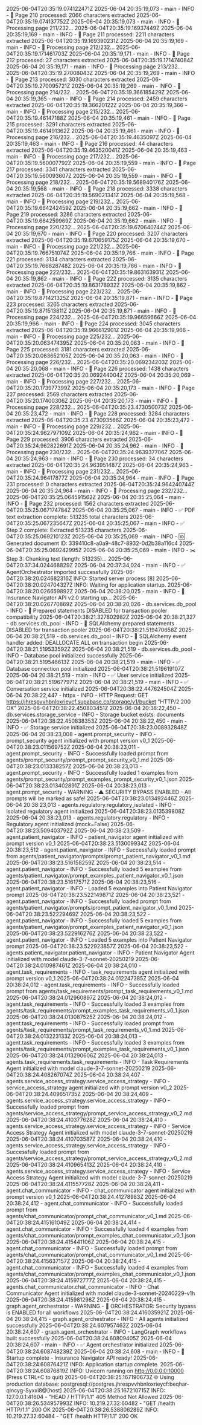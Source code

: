 2025-06-04T20:35:19.074122471Z 2025-06-04 20:35:19,073 - main - INFO - 📄 Page 210 processed: 2066 characters extracted
2025-06-04T20:35:19.074137752Z 2025-06-04 20:35:19,073 - main - INFO - 📄 Processing page 211/232...
2025-06-04T20:35:19.16937449Z 2025-06-04 20:35:19,169 - main - INFO - 📄 Page 211 processed: 2211 characters extracted
2025-06-04T20:35:19.169390231Z 2025-06-04 20:35:19,169 - main - INFO - 📄 Processing page 212/232...
2025-06-04T20:35:19.171461703Z 2025-06-04 20:35:19,171 - main - INFO - 📄 Page 212 processed: 27 characters extracted
2025-06-04T20:35:19.171474084Z 2025-06-04 20:35:19,171 - main - INFO - 📄 Processing page 213/232...
2025-06-04T20:35:19.27008043Z 2025-06-04 20:35:19,269 - main - INFO - 📄 Page 213 processed: 3030 characters extracted
2025-06-04T20:35:19.270095721Z 2025-06-04 20:35:19,269 - main - INFO - 📄 Processing page 214/232...
2025-06-04T20:35:19.366185429Z 2025-06-04 20:35:19,365 - main - INFO - 📄 Page 214 processed: 2459 characters extracted
2025-06-04T20:35:19.36620122Z 2025-06-04 20:35:19,366 - main - INFO - 📄 Processing page 215/232...
2025-06-04T20:35:19.46147188Z 2025-06-04 20:35:19,461 - main - INFO - 📄 Page 215 processed: 3291 characters extracted
2025-06-04T20:35:19.461491362Z 2025-06-04 20:35:19,461 - main - INFO - 📄 Processing page 216/232...
2025-06-04T20:35:19.4635097Z 2025-06-04 20:35:19,463 - main - INFO - 📄 Page 216 processed: 44 characters extracted
2025-06-04T20:35:19.463520041Z 2025-06-04 20:35:19,463 - main - INFO - 📄 Processing page 217/232...
2025-06-04T20:35:19.560007792Z 2025-06-04 20:35:19,559 - main - INFO - 📄 Page 217 processed: 3341 characters extracted
2025-06-04T20:35:19.560093607Z 2025-06-04 20:35:19,559 - main - INFO - 📄 Processing page 218/232...
2025-06-04T20:35:19.568940176Z 2025-06-04 20:35:19,568 - main - INFO - 📄 Page 218 processed: 3338 characters extracted
2025-06-04T20:35:19.569021341Z 2025-06-04 20:35:19,568 - main - INFO - 📄 Processing page 219/232...
2025-06-04T20:35:19.664242459Z 2025-06-04 20:35:19,662 - main - INFO - 📄 Page 219 processed: 3286 characters extracted
2025-06-04T20:35:19.664259969Z 2025-06-04 20:35:19,662 - main - INFO - 📄 Processing page 220/232...
2025-06-04T20:35:19.670640744Z 2025-06-04 20:35:19,670 - main - INFO - 📄 Page 220 processed: 3207 characters extracted
2025-06-04T20:35:19.670659175Z 2025-06-04 20:35:19,670 - main - INFO - 📄 Processing page 221/232...
2025-06-04T20:35:19.766751074Z 2025-06-04 20:35:19,766 - main - INFO - 📄 Page 221 processed: 3134 characters extracted
2025-06-04T20:35:19.766828748Z 2025-06-04 20:35:19,766 - main - INFO - 📄 Processing page 222/232...
2025-06-04T20:35:19.863163931Z 2025-06-04 20:35:19,862 - main - INFO - 📄 Page 222 processed: 3135 characters extracted
2025-06-04T20:35:19.863178932Z 2025-06-04 20:35:19,862 - main - INFO - 📄 Processing page 223/232...
2025-06-04T20:35:19.871421325Z 2025-06-04 20:35:19,871 - main - INFO - 📄 Page 223 processed: 3265 characters extracted
2025-06-04T20:35:19.871513811Z 2025-06-04 20:35:19,871 - main - INFO - 📄 Processing page 224/232...
2025-06-04T20:35:19.96659666Z 2025-06-04 20:35:19,966 - main - INFO - 📄 Page 224 processed: 3045 characters extracted
2025-06-04T20:35:19.966612901Z 2025-06-04 20:35:19,966 - main - INFO - 📄 Processing page 225/232...
2025-06-04T20:35:20.063474395Z 2025-06-04 20:35:20,063 - main - INFO - 📄 Page 225 processed: 3181 characters extracted
2025-06-04T20:35:20.063652105Z 2025-06-04 20:35:20,063 - main - INFO - 📄 Processing page 226/232...
2025-06-04T20:35:20.069234203Z 2025-06-04 20:35:20,068 - main - INFO - 📄 Page 226 processed: 1438 characters extracted
2025-06-04T20:35:20.069244004Z 2025-06-04 20:35:20,069 - main - INFO - 📄 Processing page 227/232...
2025-06-04T20:35:20.173977399Z 2025-06-04 20:35:20,173 - main - INFO - 📄 Page 227 processed: 2569 characters extracted
2025-06-04T20:35:20.17400306Z 2025-06-04 20:35:20,173 - main - INFO - 📄 Processing page 228/232...
2025-06-04T20:35:23.473050073Z 2025-06-04 20:35:23,472 - main - INFO - 📄 Page 228 processed: 3284 characters extracted
2025-06-04T20:35:23.473093566Z 2025-06-04 20:35:23,472 - main - INFO - 📄 Processing page 229/232...
2025-06-04T20:35:24.962797109Z 2025-06-04 20:35:24,962 - main - INFO - 📄 Page 229 processed: 3906 characters extracted
2025-06-04T20:35:24.962822691Z 2025-06-04 20:35:24,962 - main - INFO - 📄 Processing page 230/232...
2025-06-04T20:35:24.963937706Z 2025-06-04 20:35:24,963 - main - INFO - 📄 Page 230 processed: 34 characters extracted
2025-06-04T20:35:24.963951487Z 2025-06-04 20:35:24,963 - main - INFO - 📄 Processing page 231/232...
2025-06-04T20:35:24.96417877Z 2025-06-04 20:35:24,964 - main - INFO - 📄 Page 231 processed: 0 characters extracted
2025-06-04T20:35:24.964240744Z 2025-06-04 20:35:24,964 - main - INFO - 📄 Processing page 232/232...
2025-06-04T20:35:25.064591562Z 2025-06-04 20:35:25,064 - main - INFO - 📄 Page 232 processed: 1562 characters extracted
2025-06-04T20:35:25.067174784Z 2025-06-04 20:35:25,067 - main - INFO - ✅ PDF text extraction complete: 513235 total characters
2025-06-04T20:35:25.067235647Z 2025-06-04 20:35:25,067 - main - INFO - ✅ Step 2 complete: Extracted 513235 characters
2025-06-04T20:35:25.069210123Z 2025-06-04 20:35:25,069 - main - INFO - 🆔 Generated document ID: 339410c8-a0a9-48c7-8932-0d2b38a116c4
2025-06-04T20:35:25.069242995Z 2025-06-04 20:35:25,069 - main - INFO - ✂️  Step 3: Chunking text (length: 513235)...
2025-06-04T20:37:34.024468829Z 2025-06-04 20:37:34,024 - main - INFO - ✅ AgentOrchestrator imported successfully
2025-06-04T20:38:20.024682316Z INFO:     Started server process [8]
2025-06-04T20:38:20.024704327Z INFO:     Waiting for application startup.
2025-06-04T20:38:20.026659892Z 2025-06-04 20:38:20,025 - main - INFO - 🚀 Insurance Navigator API v2.0 starting up...
2025-06-04T20:38:20.026770869Z 2025-06-04 20:38:20,026 - db.services.db_pool - INFO - 🔧 Prepared statements DISABLED for transaction pooler compatibility
2025-06-04T20:38:21.327802982Z 2025-06-04 20:38:21,327 - db.services.db_pool - INFO - 🔧 SQLAlchemy prepared statements DISABLED for transaction pooler
2025-06-04T20:38:21.519470658Z 2025-06-04 20:38:21,519 - db.services.db_pool - INFO - 🔧 SQLAlchemy event handler added: DEALLOCATE ALL on transaction begin
2025-06-04T20:38:21.519533592Z 2025-06-04 20:38:21,519 - db.services.db_pool - INFO - Database pool initialized successfully
2025-06-04T20:38:21.519546613Z 2025-06-04 20:38:21,519 - main - INFO - ✅ Database connection pool initialized
2025-06-04T20:38:21.519619107Z 2025-06-04 20:38:21,519 - main - INFO - ✅ User service initialized
2025-06-04T20:38:21.519677971Z 2025-06-04 20:38:21,519 - main - INFO - ✅ Conversation service initialized
2025-06-04T20:38:22.447624504Z 2025-06-04 20:38:22,447 - httpx - INFO - HTTP Request: GET https://jhrespvvhbnloxrieycf.supabase.co/storage/v1/bucket "HTTP/2 200 OK"
2025-06-04T20:38:22.450803451Z 2025-06-04 20:38:22,450 - db.services.storage_service - INFO - Storage bucket exists: documents
2025-06-04T20:38:22.450838353Z 2025-06-04 20:38:22,450 - main - INFO - ✅ Storage service initialized
2025-06-04T20:38:23.008932848Z 2025-06-04 20:38:23,008 - agent.prompt_security - INFO - prompt_security agent initialized with prompt version v0_1
2025-06-04T20:38:23.011569752Z 2025-06-04 20:38:23,011 - agent.prompt_security - INFO - Successfully loaded prompt from agents/prompt_security/prompt_prompt_security_v0_1.md
2025-06-04T20:38:23.013338257Z 2025-06-04 20:38:23,013 - agent.prompt_security - INFO - Successfully loaded 1 examples from agents/prompt_security/prompt_examples_prompt_security_v0_1.json
2025-06-04T20:38:23.013402891Z 2025-06-04 20:38:23,013 - agent.prompt_security - WARNING - ⚠️  SECURITY BYPASS ENABLED - All prompts will be marked as safe!
2025-06-04T20:38:23.013492446Z 2025-06-04 20:38:23,013 - agents.regulatory.regulatory_isolated - INFO - Isolated regulatory agent initialized
2025-06-04T20:38:23.013539808Z 2025-06-04 20:38:23,013 - agents.regulatory.regulatory - INFO - Regulatory agent initialized (mock=False)
2025-06-04T20:38:23.509403792Z 2025-06-04 20:38:23,509 - agent.patient_navigator - INFO - patient_navigator agent initialized with prompt version v0_1
2025-06-04T20:38:23.513009934Z 2025-06-04 20:38:23,512 - agent.patient_navigator - INFO - Successfully loaded prompt from agents/patient_navigator/prompts/prompt_patient_navigator_v0_1.md
2025-06-04T20:38:23.516158259Z 2025-06-04 20:38:23,514 - agent.patient_navigator - INFO - Successfully loaded 5 examples from agents/patient_navigator/prompt_examples_patient_navigator_v0_1.json
2025-06-04T20:38:23.51617571Z 2025-06-04 20:38:23,516 - agent.patient_navigator - INFO - Loaded 5 examples into Patient Navigator prompt
2025-06-04T20:38:23.522149871Z 2025-06-04 20:38:23,521 - agent.patient_navigator - INFO - Successfully loaded prompt from agents/patient_navigator/prompts/prompt_patient_navigator_v0_1.md
2025-06-04T20:38:23.52229469Z 2025-06-04 20:38:23,522 - agent.patient_navigator - INFO - Successfully loaded 5 examples from agents/patient_navigator/prompt_examples_patient_navigator_v0_1.json
2025-06-04T20:38:23.522916276Z 2025-06-04 20:38:23,522 - agent.patient_navigator - INFO - Loaded 5 examples into Patient Navigator prompt
2025-06-04T20:38:23.522923857Z 2025-06-04 20:38:23,522 - agents.patient_navigator.patient_navigator - INFO - Patient Navigator Agent initialized with model claude-3-7-sonnet-20250219
2025-06-04T20:38:24.010987461Z 2025-06-04 20:38:24,010 - agent.task_requirements - INFO - task_requirements agent initialized with prompt version v0_1
2025-06-04T20:38:24.012247385Z 2025-06-04 20:38:24,012 - agent.task_requirements - INFO - Successfully loaded prompt from agents/task_requirements/prompt_task_requirements_v0_1.md
2025-06-04T20:38:24.012960897Z 2025-06-04 20:38:24,012 - agent.task_requirements - INFO - Successfully loaded 3 examples from agents/task_requirements/prompt_examples_task_requirements_v0_1.json
2025-06-04T20:38:24.013087525Z 2025-06-04 20:38:24,012 - agent.task_requirements - INFO - Successfully loaded prompt from agents/task_requirements/prompt_task_requirements_v0_1.md
2025-06-04T20:38:24.013223133Z 2025-06-04 20:38:24,013 - agent.task_requirements - INFO - Successfully loaded 3 examples from agents/task_requirements/prompt_examples_task_requirements_v0_1.json
2025-06-04T20:38:24.013290606Z 2025-06-04 20:38:24,013 - agents.task_requirements.task_requirements - INFO - Task Requirements Agent initialized with model claude-3-7-sonnet-20250219
2025-06-04T20:38:24.408267074Z 2025-06-04 20:38:24,407 - agents.service_access_strategy.service_access_strategy - INFO - service_access_strategy agent initialized with prompt version v0_2
2025-06-04T20:38:24.409651735Z 2025-06-04 20:38:24,409 - agents.service_access_strategy.service_access_strategy - INFO - Successfully loaded prompt from agents/service_access_strategy/prompt_service_access_strategy_v0_2.md
2025-06-04T20:38:24.410377628Z 2025-06-04 20:38:24,410 - agents.service_access_strategy.service_access_strategy - INFO - Service Access Strategy Agent initialized with model claude-3-7-sonnet-20250219
2025-06-04T20:38:24.410703587Z 2025-06-04 20:38:24,410 - agents.service_access_strategy.service_access_strategy - INFO - Successfully loaded prompt from agents/service_access_strategy/prompt_service_access_strategy_v0_2.md
2025-06-04T20:38:24.410965413Z 2025-06-04 20:38:24,410 - agents.service_access_strategy.service_access_strategy - INFO - Service Access Strategy Agent initialized with model claude-3-7-sonnet-20250219
2025-06-04T20:38:24.411557728Z 2025-06-04 20:38:24,411 - agent.chat_communicator - INFO - chat_communicator agent initialized with prompt version v0_1
2025-06-04T20:38:24.41278983Z 2025-06-04 20:38:24,412 - agent.chat_communicator - INFO - Successfully loaded prompt from agents/chat_communicator/prompt_chat_communicator_v0_1.md
2025-06-04T20:38:24.415161049Z 2025-06-04 20:38:24,414 - agent.chat_communicator - INFO - Successfully loaded 4 examples from agents/chat_communicator/prompt_examples_chat_communicator_v0_1.json
2025-06-04T20:38:24.415441106Z 2025-06-04 20:38:24,415 - agent.chat_communicator - INFO - Successfully loaded prompt from agents/chat_communicator/prompt_chat_communicator_v0_1.md
2025-06-04T20:38:24.415637157Z 2025-06-04 20:38:24,415 - agent.chat_communicator - INFO - Successfully loaded 4 examples from agents/chat_communicator/prompt_examples_chat_communicator_v0_1.json
2025-06-04T20:38:24.415972777Z 2025-06-04 20:38:24,415 - agents.chat_communicator.chat_communicator - INFO - Chat Communicator Agent initialized with model claude-3-sonnet-20240229-v1h
2025-06-04T20:38:24.415981298Z 2025-06-04 20:38:24,415 - graph.agent_orchestrator - WARNING - 🚫 ORCHESTRATOR: Security bypass is ENABLED for all workflows
2025-06-04T20:38:24.416035921Z 2025-06-04 20:38:24,415 - graph.agent_orchestrator - INFO - All agents initialized successfully
2025-06-04T20:38:24.607957462Z 2025-06-04 20:38:24,607 - graph.agent_orchestrator - INFO - LangGraph workflows built successfully
2025-06-04T20:38:24.60809405Z 2025-06-04 20:38:24,607 - main - INFO - ✅ Agent orchestrator initialized
2025-06-04T20:38:24.608748239Z 2025-06-04 20:38:24,608 - main - INFO - 🎉 Startup complete - Insurance Navigator API ready!
2025-06-04T20:38:24.60876421Z INFO:     Application startup complete.
2025-06-04T20:38:24.60876819Z INFO:     Uvicorn running on http://0.0.0.0:10000 (Press CTRL+C to quit)
2025-06-04T20:38:25.167190673Z 🌐 Using production database: postgresql://postgres.jhrespvvhbnloxrieycf:beqhar-qincyg-Syxxi8@[host]
2025-06-04T20:38:25.167210715Z INFO:     127.0.0.1:41604 - "HEAD / HTTP/1.1" 405 Method Not Allowed
2025-06-04T20:38:26.534957993Z INFO:     10.219.27.32:60482 - "GET /health HTTP/1.1" 200 OK
2025-06-04T20:38:26.538806289Z INFO:     10.219.27.32:60484 - "GET /health HTTP/1.1" 200 OK